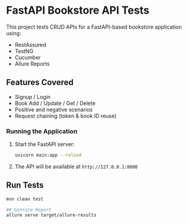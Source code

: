 # FastAPI Bookstore API Tests

This project tests CRUD APIs for a FastAPI-based bookstore application using:
- RestAssured
- TestNG
- Cucumber
- Allure Reports

## Features Covered
- Signup / Login
- Book Add / Update / Get / Delete
- Positive and negative scenarios
- Request chaining (token & book ID reuse)

### Running the Application

1. Start the FastAPI server:

    ```bash
    uvicorn main:app --reload
    ```

2. The API will be available at `http://127.0.0.1:8000`


## Run Tests
```bash
mvn clean test

## Genrate Report
allure serve target/allure-results


